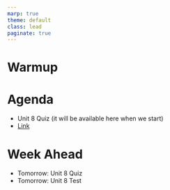```yaml
---
marp: true
theme: default
class: lead
paginate: true
---
```


<!-- headingDivider: 1 -->
<!-- backgroundColor: black -->
<!-- class: invert -->

# Warmup

# Agenda

- Unit 8 Quiz (it will be available here when we start)
- [Link](https://github.com/whlapinel/whlapinel.github.io/tree/main/docs/courses/python-i-programming-honors/unit-8/lesson-8.8/files/quiz.py)

# Week Ahead

- Tomorrow: Unit 8 Quiz
- Tomorrow: Unit 8 Test
